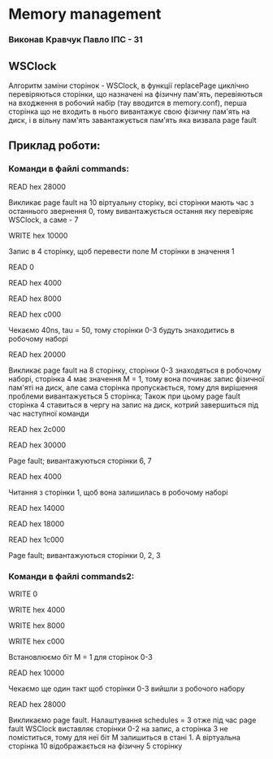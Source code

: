 # Memory management

### Виконав Кравчук Павло ІПС - 31

## WSClock

Алгоритм заміни сторінок - WSClock, в функції replacePage циклічно перевіряються сторінки, що назначені на фізичну пам'ять, перевіяються на входження в робочий набір (тау вводится в memory.conf), перша сторінка що не входить в нього вивантажує свою фізичну пам'ять на диск, і в вільну пам'ять завантажується пам'ять яка визвала page fault

## Приклад роботи:

### Команди в файлі commands:

READ hex 28000

Викликає page fault на 10 віртуальну сторіку, всі сторінки мають час з останнього звернення 0, тому вивантажується остання яку перевіряє WSClock, а саме - 7

WRITE hex 10000

Запис в 4 сторінку, щоб перевести поле M сторінки в значення 1

READ 0

READ hex 4000

READ hex 8000

READ hex c000

Чекаємо 40ns, tau = 50, тому сторінки 0-3 будуть знаходитись в робочому наборі

READ hex 20000

Викликає page fault на 8 сторінку, сторінки 0-3 знаходяться в робочому наборі, сторінка 4 має значення M = 1, тому вона починає запис фізичної пам'яті на диск, але сама сторінка пропускається, тому для вирішення проблеми вивантажується 5 сторінка; Також при цьому page fault сторінка 4 ставиться в чергу на запис на диск, котрий завершиться під час наступної команди

READ hex 2c000

READ hex 30000

Page fault; вивантажуються сторінки 6, 7

READ hex 4000

Читання з сторінки 1, щоб вона залишилась в робочому наборі

READ hex 14000

READ hex 18000

READ hex 1c000

Page fault; вивантажуються сторінки 0, 2, 3

### Команди в файлі commands2:

WRITE 0

WRITE hex 4000

WRITE hex 8000

WRITE hex c000

Встановлюємо біт M = 1 для сторінок 0-3

READ hex 10000

Чекаємо ще один такт щоб сторінки 0-3 вийшли з робочого набору

READ hex 28000

Викликаємо page fault. Налаштування schedules = 3 отже під час page fault WSClock виставляє сторінки 0-2 на запис, а сторінка 3 не поміститься, тому для неї біт M залишиться в стані 1. А віртуальна сторінка 10 відображається на фізичну 5 сторінку